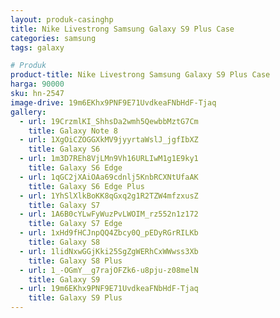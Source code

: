 ```yaml
---
layout: produk-casinghp
title: Nike Livestrong Samsung Galaxy S9 Plus Case
categories: samsung
tags: galaxy

# Produk
product-title: Nike Livestrong Samsung Galaxy S9 Plus Case
harga: 90000
sku: hn-2547
image-drive: 19m6EKhx9PNF9E71UvdkeaFNbHdF-Tjaq
gallery:
  - url: 19CrzmlKI_ShhsDa2wmh5QewbbMztG7Cm
    title: Galaxy Note 8
  - url: 1XgOiCZOGGXkMV9jyyrtaWslJ_jgfIbXZ
    title: Galaxy S6
  - url: 1m3D7REh8VjLMn9Vh16URLIwM1g1E9ky1
    title: Galaxy S6 Edge
  - url: 1qGC2jXAiOAa69cdnlj5KnbRCXNtUfaAK
    title: Galaxy S6 Edge Plus
  - url: 1YhSlXlkBoKK8qGxq2g1R2TZW4mfzxusZ
    title: Galaxy S7
  - url: 1A6B0cYLwFyWuzPvLWOIM_rz552n1z172
    title: Galaxy S7 Edge
  - url: 1xHd9fHCJnpQQ4Zbcy0Q_pEDyRGrRILKb
    title: Galaxy S8
  - url: 1lidNxwGGjKki25SgZgWERhCxWWwss3Xb
    title: Galaxy S8 Plus
  - url: 1_-OGmY__g7rajOFZk6-u8pju-z08melN
    title: Galaxy S9
  - url: 19m6EKhx9PNF9E71UvdkeaFNbHdF-Tjaq
    title: Galaxy S9 Plus
---
```

